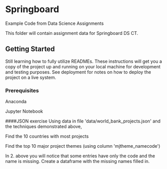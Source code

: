 # Springboard
Example Code from Data Science Assignments

This folder will contain assignment data for
Springboard DS CT.

## Getting Started

Still learning how to fully utilize READMEs.
These instructions will get you a copy of the project up and running on your local machine for development and testing purposes. See deployment for notes on how to deploy the project on a live system.

### Prerequisites

Anaconda

Jupyter Notebook

####JSON exercise
Using data in file 'data/world_bank_projects.json' and the techniques demonstrated above,

Find the 10 countries with most projects

Find the top 10 major project themes (using column 'mjtheme_namecode')

In 2. above you will notice that some entries have only the code and the name is missing. Create a dataframe with the missing names filled in.
